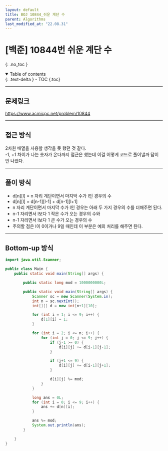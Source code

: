 ```yaml
---
layout: default
title: BOJ 10844_쉬운 계단 수
parent: Algorithms
last_modified_at: "22.08.31"
---
```


# [백준] 10844번 쉬운 계단 수
{: .no_toc }

<details open markdown="block">
  <summary>
    Table of contents
  </summary>
  {: .text-delta }
- TOC
{:toc}
</details>

---
## 문제링크
<a href="https://www.acmicpc.net/problem/10844">https://www.acmicpc.net/problem/10844
</a>

---
## 접근 방식
2차원 배열을 사용할 생각을 못 했던 것 같다.<br>
-1, +1 차이가 나는 숫자가 온다까지 접근은 했는데 이걸 어떻게 코드로 풀어낼까 답이 안 나왔다.

---

## 풀이 방식
- d[n][l] = n 자리 계단이면서 마지막 수가 l인 경우의 수
- d[n][l] = d[n-1][l-1] + d[n-1][l+1]
- n 자리 계단이면서 마지막 수가 l인 경우는 아래 두 가지 경우의 수를 더해주면 된다.
- n-1 자리면서 l보다 1 작은 수가 오는 경우의 수와
- n-1 자리면서 l보다 1 큰 수가 오는 경우의 수
- 주의할 점은 l이 0이거나 9일 때인데 이 부분은 예외 처리를 해주면 된다.

---

## Bottom-up 방식
```java
import java.util.Scanner;

public class Main {
    public static void main(String[] args) {

        public static long mod = 1000000000L;

        public static void main(String[] args) {
            Scanner sc = new Scanner(System.in);
            int n = sc.nextInt();
            int[][] d = new int[n+1][10];

            for (int i = 1; i <= 9; i++) {
                d[1][i] = 1;
            }

            for (int i = 2; i <= n; i++) {
                for (int j = 0; j <= 9; j++) {
                    if (j-1 >= 0) {
                        d[i][j] += d[i-1][j-1];
                    }

                    if (j+1 <= 9) {
                        d[i][j] += d[i-1][j+1];
                    }

                    d[i][j] %= mod;
                }
            }

            long ans = 0L;
            for (int i = 0; i <= 9; i++) {
                ans += d[n][i];
            }

            ans %= mod;
            System.out.println(ans);
        }

    }
}

```